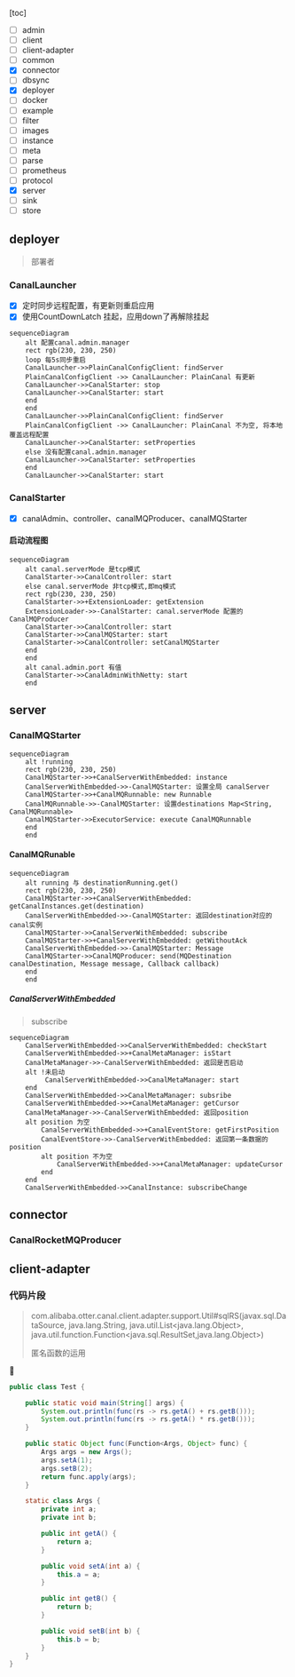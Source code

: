 [toc]



* [ ] admin
* [ ] client
* [ ] client-adapter
* [ ] common
* [x] connector
* [ ] dbsync
* [x] deployer
* [ ] docker
* [ ] example
* [ ] filter
* [ ] images
* [ ] instance
* [ ] meta
* [ ] parse
* [ ] prometheus
* [ ] protocol
* [x] server
* [ ] sink
* [ ] store

## deployer

> 部署者

### CanalLauncher

* [x] 定时同步远程配置，有更新则重启应用
* [x] 使用CountDownLatch 挂起，应用down了再解除挂起

```mermaid
sequenceDiagram
    alt 配置canal.admin.manager
    rect rgb(230, 230, 250)
    loop 每5s同步重启
    CanalLauncher->>PlainCanalConfigClient: findServer
    PlainCanalConfigClient ->> CanalLauncher: PlainCanal 有更新
    CanalLauncher->>CanalStarter: stop 
    CanalLauncher->>CanalStarter: start
    end
    end
   	CanalLauncher->>PlainCanalConfigClient: findServer
    PlainCanalConfigClient ->> CanalLauncher: PlainCanal 不为空, 将本地覆盖远程配置
    CanalLauncher->>CanalStarter: setProperties
    else 没有配置canal.admin.manager
    CanalLauncher->>CanalStarter: setProperties
    end 
    CanalLauncher->>CanalStarter: start
```

### CanalStarter

* [x] canalAdmin、controller、canalMQProducer、canalMQStarter

#### 启动流程图

```mermaid
sequenceDiagram
    alt canal.serverMode 是tcp模式
   	CanalStarter->>CanalController: start
    else canal.serverMode 非tcp模式,即mq模式
    rect rgb(230, 230, 250)
    CanalStarter->>+ExtensionLoader: getExtension
    ExtensionLoader->>-CanalStarter: canal.serverMode 配置的CanalMQProducer
    CanalStarter->>CanalController: start
    CanalStarter->>CanalMQStarter: start
    CanalStarter->>CanalController: setCanalMQStarter
    end
    end 
    alt canal.admin.port 有值
    CanalStarter->>CanalAdminWithNetty: start
    end
```

## server

### CanalMQStarter

```mermaid
sequenceDiagram
    alt !running
    rect rgb(230, 230, 250)
    CanalMQStarter->>+CanalServerWithEmbedded: instance
    CanalServerWithEmbedded->>-CanalMQStarter: 设置全局 canalServer
    CanalMQStarter->>+CanalMQRunnable: new Runnable
    CanalMQRunnable->>-CanalMQStarter: 设置destinations Map<String, CanalMQRunnable>
    CanalMQStarter->>ExecutorService: execute CanalMQRunnable
    end
    end 
```

#### CanalMQRunable

```mermaid
sequenceDiagram
    alt running 与 destinationRunning.get()
    rect rgb(230, 230, 250)
    CanalMQStarter->>+CanalServerWithEmbedded: getCanalInstances.get(destination)
    CanalServerWithEmbedded->>-CanalMQStarter: 返回destination对应的canal实例
    CanalMQStarter->>CanalServerWithEmbedded: subscribe
    CanalMQStarter->>+CanalServerWithEmbedded: getWithoutAck
    CanalServerWithEmbedded->>-CanalMQStarter: Message
    CanalMQStarter->>CanalMQProducer: send(MQDestination canalDestination, Message message, Callback callback)
    end
    end 
```

##### CanalServerWithEmbedded

> subscribe

```mermaid
sequenceDiagram
    CanalServerWithEmbedded->>CanalServerWithEmbedded: checkStart
    CanalServerWithEmbedded->>+CanalMetaManager: isStart
    CanalMetaManager->>-CanalServerWithEmbedded: 返回是否启动
    alt !未启动
    	 CanalServerWithEmbedded->>CanalMetaManager: start
    end
    CanalServerWithEmbedded->>CanalMetaManager: subsribe
    CanalServerWithEmbedded->>+CanalMetaManager: getCursor
    CanalMetaManager->>-CanalServerWithEmbedded: 返回position
   	alt position 为空
   		CanalServerWithEmbedded->>+CanalEventStore: getFirstPosition
   		CanalEventStore->>-CanalServerWithEmbedded: 返回第一条数据的position
   		alt position 不为空
   			CanalServerWithEmbedded->>+CanalMetaManager: updateCursor
   		end
   	end
   	CanalServerWithEmbedded->>CanalInstance: subscribeChange
```



## connector

### CanalRocketMQProducer



## client-adapter

### 代码片段

> com.alibaba.otter.canal.client.adapter.support.Util#sqlRS(javax.sql.DataSource, java.lang.String, java.util.List<java.lang.Object>, java.util.function.Function<java.sql.ResultSet,java.lang.Object>)
>
> 匿名函数的运用

🌰

```java
public class Test {

    public static void main(String[] args) {
        System.out.println(func(rs -> rs.getA() + rs.getB()));
        System.out.println(func(rs -> rs.getA() * rs.getB()));
    }

    public static Object func(Function<Args, Object> func) {
        Args args = new Args();
        args.setA(1);
        args.setB(2);
        return func.apply(args);
    }

    static class Args {
        private int a;
        private int b;

        public int getA() {
            return a;
        }

        public void setA(int a) {
            this.a = a;
        }

        public int getB() {
            return b;
        }

        public void setB(int b) {
            this.b = b;
        }
    }
}
```

